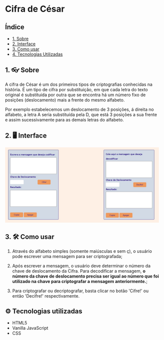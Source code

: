 # Cifra de César

## Índice

- [1. Sobre](#1-Sobre)
- [2. Interface](#2-Interface)
- [3. Como usar](#3-como-usar)
- [4. Tecnologias Utilizadas](#4-tecnologias-utilizadas)

## 1. 👓 Sobre

 A cifra de César é um dos primeiros tipos de criptografias conhecidas na história. É um tipo de cifra por substituição, em que cada letra do texto original é substituida por outra que se encontra há um número fixo de posições (deslocamento) mais a frente do mesmo alfabeto.

Por exemplo estabelecemos um deslocamento de 3 posições, á direita no alfabeto, a letra A seria substituída pela D, que está 3 posições a sua frente e assim sucessivamente para as demais letras do alfabeto.

## 2. 🖥️ Interface
<img src="cifraDeCesar.jpg" alt="interface da aplicação Cifra de Cesar">

## 3. 🛠️ Como usar

1. Através do alfabeto simples (somente maiúsculas e sem ç), o usuário pode escrever uma mensagem para ser criptografada;

2. Após escrever a mensagem, o usuário deve determinar o número da chave de deslocamento da Cifra. Para decodificar a mensagem, <b> o número da chave de deslocamento precisa ser igual ao número que foi utilizado na chave para criptografar a mensagem anteriormente.</b>;

3. Para criptografar ou decriptografar, basta clicar no botão 'Cifre!' ou então 'Decifre!' respectivamente.

## ⚙️ Tecnologias utilizadas
*   HTML5
*   Vanilla JavaScript
*   CSS




